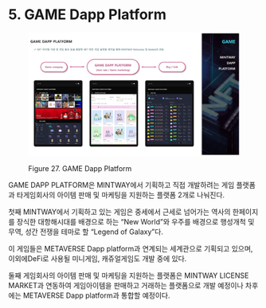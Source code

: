 # 5. GAME Dapp Platform

<figure><img src="../../.gitbook/assets/img13.jpg" alt=""><figcaption><p>Figure 27. GAME Dapp Platform</p></figcaption></figure>

GAME DAPP PLATFORM은 MINTWAY에서 기획하고 직접 개발하려는 게임 플랫폼과 타게임회사의 아이템 판매 및 마케팅을 지원하는 플랫폼 2개로 나눠진다.

첫째 MINTWAY에서 기획하고 있는 게임은 중세에서 근세로 넘어가는 역사의 한페이지를 장식한 대항해시대를 배경으로 하는 “New World”와 우주를 배경으로 행성개척 및 무역, 성간 전쟁을 테마로 할 “Legend of Galaxy”다.

이 게임들은 METAVERSE Dapp platform과 연계되는 세계관으로 기획되고 있으며, 이외에DeFi로 사용될 미니게임, 캐쥬얼게임도 개발 중에 있다.

둘째 게임회사의 아이템 판매 및 마케팅을 지원하는 플랫폼은 MINTWAY LICENSE MARKET과 연동하여 게임아이템을 판매하고 거래하는 플랫폼으로 개발 예정이나 차후에는 METAVERSE Dapp platform과 통합할 예정이다.
